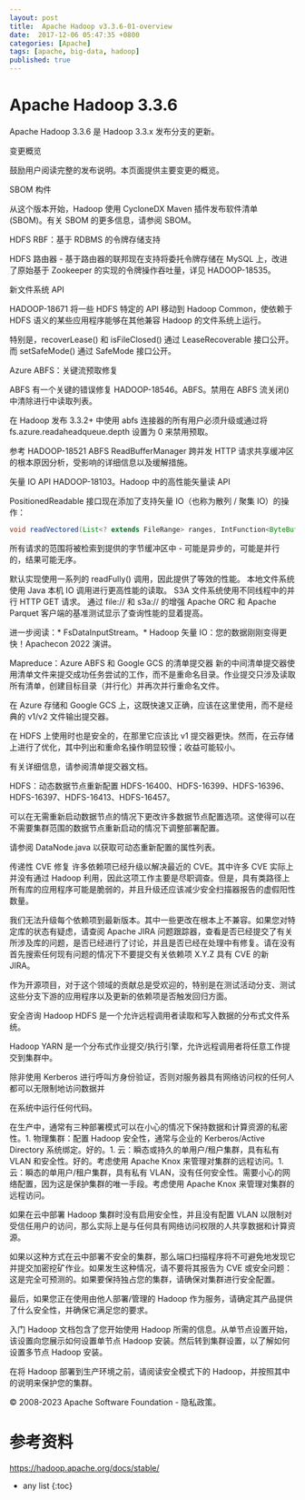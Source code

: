 ```yaml
---
layout: post
title:  Apache Hadoop v3.3.6-01-overview
date:  2017-12-06 05:47:35 +0800
categories: [Apache]
tags: [apache, big-data, hadoop]
published: true
---
```


# Apache Hadoop 3.3.6

Apache Hadoop 3.3.6 是 Hadoop 3.3.x 发布分支的更新。

变更概览

鼓励用户阅读完整的发布说明。本页面提供主要变更的概览。

SBOM 构件

从这个版本开始，Hadoop 使用 CycloneDX Maven 插件发布软件清单 (SBOM)。有关 SBOM 的更多信息，请参阅 SBOM。

HDFS RBF：基于 RDBMS 的令牌存储支持

HDFS 路由器 - 基于路由器的联邦现在支持将委托令牌存储在 MySQL 上，改进了原始基于 Zookeeper 的实现的令牌操作吞吐量，详见 HADOOP-18535。

新文件系统 API

HADOOP-18671 将一些 HDFS 特定的 API 移动到 Hadoop Common，使依赖于 HDFS 语义的某些应用程序能够在其他兼容 Hadoop 的文件系统上运行。

特别是，recoverLease() 和 isFileClosed() 通过 LeaseRecoverable 接口公开。而 setSafeMode() 通过 SafeMode 接口公开。

Azure ABFS：关键流预取修复

ABFS 有一个关键的错误修复 HADOOP-18546。ABFS。禁用在 ABFS 流关闭() 中清除进行中读取列表。

在 Hadoop 发布 3.3.2+ 中使用 abfs 连接器的所有用户必须升级或通过将 fs.azure.readaheadqueue.depth 设置为 0 来禁用预取。

参考 HADOOP-18521 ABFS ReadBufferManager 跨并发 HTTP 请求共享缓冲区的根本原因分析，受影响的详细信息以及缓解措施。

矢量 IO API
HADOOP-18103。Hadoop 中的高性能矢量读 API

PositionedReadable 接口现在添加了支持矢量 IO（也称为散列 / 聚集 IO）的操作：

```java
void readVectored(List<? extends FileRange> ranges, IntFunction<ByteBuffer> allocate)
```

所有请求的范围将被检索到提供的字节缓冲区中 - 可能是异步的，可能是并行的，结果可能无序。

默认实现使用一系列的 readFully() 调用，因此提供了等效的性能。
本地文件系统使用 Java 本机 IO 调用进行更高性能的读取。
S3A 文件系统使用不同线程中的并行 HTTP GET 请求。
通过 file:// 和 s3a:// 的增强 Apache ORC 和 Apache Parquet 客户端的基准测试显示了查询性能的显着提高。

进一步阅读：* FsDataInputStream。* Hadoop 矢量 IO：您的数据刚刚变得更快！Apachecon 2022 演讲。

Mapreduce：Azure ABFS 和 Google GCS 的清单提交器
新的中间清单提交器使用清单文件来提交成功任务尝试的工作，而不是重命名目录。作业提交只涉及读取所有清单，创建目标目录（并行化）并再次并行重命名文件。

在 Azure 存储和 Google GCS 上，这既快速又正确，应该在这里使用，而不是经典的 v1/v2 文件输出提交器。

在 HDFS 上使用时也是安全的，在那里它应该比 v1 提交器更快。然而，在云存储上进行了优化，其中列出和重命名操作明显较慢；收益可能较小。

有关详细信息，请参阅清单提交器文档。

HDFS：动态数据节点重新配置
HDFS-16400、HDFS-16399、HDFS-16396、HDFS-16397、HDFS-16413、HDFS-16457。

可以在无需重新启动数据节点的情况下更改许多数据节点配置选项。这使得可以在不需要集群范围的数据节点重新启动的情况下调整部署配置。

请参阅 DataNode.java 以获取可动态重新配置的属性列表。

传递性 CVE 修复
许多依赖项已经升级以解决最近的 CVE。其中许多 CVE 实际上并没有通过 Hadoop 利用，因此这项工作主要是尽职调查。但是，具有类路径上所有库的应用程序可能是脆弱的，并且升级还应该减少安全扫描器报告的虚假阳性数量。

我们无法升级每个依赖项到最新版本。其中一些更改在根本上不兼容。如果您对特定库的状态有疑虑，请查阅 Apache JIRA 问题跟踪器，查看是否已经提交了有关所涉及库的问题，是否已经进行了讨论，并且是否已经在处理中有修复。请在没有首先搜索任何现有问题的情况下不要提交有关依赖项 X.Y.Z 具有 CVE 的新 JIRA。

作为开源项目，对于这个领域的贡献总是受欢迎的，特别是在测试活动分支、测试这些分支下游的应用程序以及更新的依赖项是否触发回归方面。

安全咨询
Hadoop HDFS 是一个允许远程调用者读取和写入数据的分布式文件系统。

Hadoop YARN 是一个分布式作业提交/执行引擎，允许远程调用者将任意工作提交到集群中。

除非使用 Kerberos 进行呼叫方身份验证，否则对服务器具有网络访问权的任何人都可以无限制地访问数据并

在系统中运行任何代码。

在生产中，通常有三种部署模式可以在小心的情况下保持数据和计算资源的私密性。1. 物理集群：配置 Hadoop 安全性，通常与企业的 Kerberos/Active Directory 系统绑定。好的。1. 云：瞬态或持久的单用户/租户集群，具有私有 VLAN 和安全性。好的。考虑使用 Apache Knox 来管理对集群的远程访问。1. 云：瞬态的单用户/租户集群，具有私有 VLAN，没有任何安全性。需要小心的网络配置，因为这是保护集群的唯一手段。考虑使用 Apache Knox 来管理对集群的远程访问。

如果在云中部署 Hadoop 集群时没有启用安全性，并且没有配置 VLAN 以限制对受信任用户的访问，那么实际上是与任何具有网络访问权限的人共享数据和计算资源。

如果以这种方式在云中部署不安全的集群，那么端口扫描程序将不可避免地发现它并提交加密挖矿作业。如果发生这种情况，请不要将其报告为 CVE 或安全问题：这是完全可预测的。如果要保持独占您的集群，请确保对集群进行安全配置。

最后，如果您正在使用由他人部署/管理的 Hadoop 作为服务，请确定其产品提供了什么安全性，并确保它满足您的要求。

入门
Hadoop 文档包含了您开始使用 Hadoop 所需的信息。从单节点设置开始，该设置向您展示如何设置单节点 Hadoop 安装。然后转到集群设置，以了解如何设置多节点 Hadoop 安装。

在将 Hadoop 部署到生产环境之前，请阅读安全模式下的 Hadoop，并按照其中的说明来保护您的集群。

© 2008-2023 Apache Software Foundation - 隐私政策。

# 参考资料

https://hadoop.apache.org/docs/stable/


* any list
{:toc}